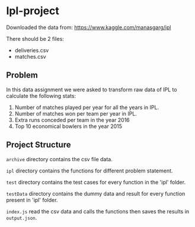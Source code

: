 # Ipl-project
Downloaded the data from: https://www.kaggle.com/manasgarg/ipl

There should be 2 files:
- deliveries.csv
- matches.csv


## Problem
In this data assignment we were asked to transform raw data of IPL to calculate the following stats:

1. Number of matches played per year for all the years in IPL.
2. Number of matches won per team per year in IPL.
3. Extra runs conceded per team in the year 2016
4. Top 10 economical bowlers in the year 2015

## Project Structure

`archive` directory contains the csv file data.

`ipl` directory contains the functions for different problem statement.

`test` directory contains the test cases for every function in the 'ipl' folder.

`testData` directory contains the dummy data and result for every function present in 'ipl' folder.

`index.js` read the csv data and calls the functions then saves the results in `output.json`.